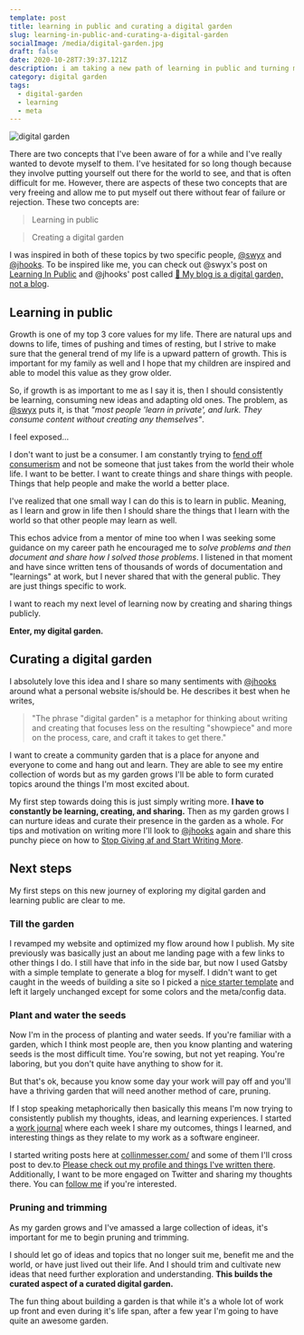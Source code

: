 ```yaml
---
template: post
title: learning in public and curating a digital garden
slug: learning-in-public-and-curating-a-digital-garden
socialImage: /media/digital-garden.jpg
draft: false
date: 2020-10-28T7:39:37.121Z
description: i am taking a new path of learning in public and turning my site into a curated, digital garden.
category: digital garden
tags:
  - digital-garden
  - learning
  - meta
---
```


![digital garden](/media/digital-garden.jpg)

There are two concepts that I've been aware of for a while and I've really wanted to devote myself to them. I've hesitated for so long though because they involve putting yourself out there for the world to see, and that is often difficult for me. However, there are aspects of these two concepts that are very freeing and allow me to put myself out there without fear of failure or rejection. These two concepts are:

> Learning in public

> Creating a digital garden

I was inspired in both of these topics by two specific people, [@swyx](https://twitter.com/swyx) and [@jhooks](https://twitter.com/jhooks). To be inspired like me, you can check out @swyx's post on [Learning In Public](https://www.swyx.io/learn-in-public/) and @jhooks' post called [🌱 My blog is a digital garden, not a blog](https://joelhooks.com/digital-garden). 

## Learning in public

Growth is one of my top 3 core values for my life. There are natural ups and downs to life, times of pushing and times of resting, but I strive to make sure that the general trend of my life is a upward pattern of growth. This is important for my family as well and I hope that my children are inspired and able to model this value as they grow older. 

So, if growth is as important to me as I say it is, then I should consistently be learning, consuming new ideas and adapting old ones. The problem, as [@swyx](https://twitter.com/swyx) puts it, is that _"most people 'learn in private', and lurk. They consume content without creating any themselves"_. 

I feel exposed…

I don't want to just be a consumer. I am constantly trying to [fend off consumerism](https://www.fiadventures.com/) and not be someone that just takes from the world their whole life. I want to be better. I want to create things and share things with people. Things that help people and make the world a better place.

I've realized that one small way I can do this is to learn in public. Meaning, as I learn and grow in life then I should share the things that I learn with the world so that other people may learn as well.

This echos advice from a mentor of mine too when I was seeking some guidance on my career path he encouraged me to _solve problems and then document and share how I solved those problems_. I listened in that moment and have since written tens of thousands of words of documentation and "learnings" at work, but I never shared that with the general public. They are just things specific to work. 

I want to reach my next level of learning now by creating and sharing things publicly. 

**Enter, my digital garden.**

## Curating a digital garden

I absolutely love this idea and I share so many sentiments with [@jhooks](https://twitter.com/jhooks) around what a personal website is/should be. He describes it best when he writes, 

> "The phrase "digital garden" is a metaphor for thinking about writing and creating that focuses less on the resulting "showpiece" and more on the process, care, and craft it takes to get there."

I want to create a community garden that is a place for anyone and everyone to come and hang out and learn. They are able to see my entire collection of words but as my garden grows I'll be able to form curated topics around the things I'm most excited about.

My first step towards doing this is just simply writing more. **I have to constantly be learning, creating, and sharing.** Then as my garden grows I can nurture ideas and curate their presence in the garden as a whole. For tips and motivation on writing more I'll look to [@jhooks](https://twitter.com/jhooks) again and share this punchy piece on how to [Stop Giving af and Start Writing More](https://joelhooks.com/on-writing-more).

## Next steps

My first steps on this new journey of exploring my digital garden and learning public are clear to me.

### Till the garden

I revamped my website and optimized my flow around how I publish. My site previously was basically just an about me landing page with a few links to other things I do. I still have that info in the side bar, but now I used Gatsby with a simple template to generate a blog for myself. I didn't want to get caught in the weeds of building a site so I picked a [nice starter template](https://github.com/alxshelepenok/gatsby-starter-lumen) and left it largely unchanged except for some colors and the meta/config data.

### Plant and water the seeds

Now I'm in the process of planting and water seeds. If you're familiar with a garden, which I think most people are, then you know planting and watering seeds is the most difficult time. You're sowing, but not yet reaping. You're laboring, but you don't quite have anything to show for it. 

But that's ok, because you know some day your work will pay off and you'll have a thriving garden that will need another method of care, pruning.

If I stop speaking metaphorically then basically this means I'm now trying to consistently publish my thoughts, ideas, and learning experiences. I started a [work journal](https://www.notion.so/collinmesser/work-journal-a6af7459c51f4aa4b6d33748a7bcf2c4) where each week I share my outcomes, things I learned, and interesting things as they relate to my work as a software engineer.

I started writing posts here at [collinmesser.com/](https://collinmesser.com/) and some of them I'll cross post to dev.to [Please check out my profile and things I've written there](https://dev.to/collinmesser). Additionally, I want to be more engaged on Twitter and sharing my thoughts there. You can [follow me](https://twitter.com/collinmesser) if you're interested.

### Pruning and trimming

As my garden grows and I've amassed a large collection of ideas, it's important for me to begin pruning and trimming. 

I should let go of ideas and topics that no longer suit me, benefit me and the world, or have just lived out their life. And I should trim and cultivate new ideas that need further exploration and understanding. **This builds the curated aspect of a curated digital garden.**

The fun thing about building a garden is that while it's a whole lot of work up front and even during it's life span, after a few year I'm going to have quite an awesome garden. 